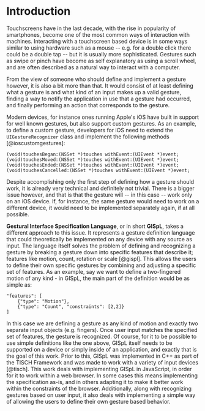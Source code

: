 # Introduction

Touchscreens have in the last decade, with the rise in popularity of smartphones, become one of the most common ways of interaction with machines. Interacting with a touchscreen based device is in some ways similar to using hardware such as a mouse -- e.g. for a double click there could be a double tap -- but it is usually more sophisticated. Gestures such as swipe or pinch have become as self explanatory as using a scroll wheel, and are often described as a natural way to interact with a computer.

From the view of someone who should define and implement a gesture however, it is also a bit more than that. It would consist of at least defining what a gesture is and what kind of an input makes up a valid gesture, finding a way to notify the application in use that a gesture had occurred, and finally performing an action that corresponds to the gesture.

Modern devices, for instance ones running Apple's iOS have built in support for well known gestures, but also support custom gestures. As an example, to define a custom gesture, developers for iOS need to extend the `UIGestureRecognizer` class and implement the following methods [@ioscustomgestures]:
    
    (void)touchesBegan:(NSSet *)touches withEvent:(UIEvent *)event;
    (void)touchesMoved:(NSSet *)touches withEvent:(UIEvent *)event;
    (void)touchesEnded:(NSSet *)touches withEvent:(UIEvent *)event;
    (void)touchesCancelled:(NSSet *)touches withEvent:(UIEvent *)event;

Despite accomplishing only the first step of defining how a gesture should work, it is already very technical and definitely not trivial. There is a bigger issue however, and that is that the gesture will -- in this case -- work only on an iOS device. If, for instance, the same gesture would need to work on a different device, it would need to be implemented separately again, if at all possible.

**Gestural Interface Specification Language**, or in short **GISpL**, takes a different approach to this issue. It represents a gesture definition language that could theoretically be implemented on any device with any source as input. The language itself solves the problem of defining and recognizing a gesture by breaking a gesture down into specific features that describe it; features like motion, count, rotation or scale [@gispl]. This allows the users to define their own specific gestures by combining and adjusting a specific set of features. As an example, say we want to define a two-fingered motion of any kind - in GISpL, the main part of the definition would be as simple as:

    "features": [
        {"type": "Motion"},
        {"type": "Count", "constraints": [2,2]}
    ]

In this case we are defining a gesture as any kind of motion and exactly two separate input objects (e.g. fingers). Once user input matches the specified set of features, the gesture is recognized. Of course, for it to be possible to use simple definitions like the one above, GISpL itself needs to be supported on a device or simply inside of an application, and exactly that is the goal of this work. Prior to this, GISpL was implemented in C++ as part of the TISCH Framework  and was made to work with a variety of input devices [@tisch]. This work deals with implementing GISpL in JavaScript, in order for it to work within a web browser. In some cases this means implementing the specification as-is, and in others adapting it to make it better work within the constraints of the browser. Additionally, along with recognizing gestures based on user input, it also deals with implementing a simple way of allowing the users to define their own gesture based behavior.
